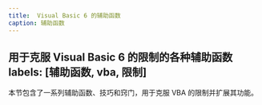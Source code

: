 ```yaml
---
title:  Visual Basic 6 的辅助函数
caption: 辅助函数
---
```

 用于克服 Visual Basic 6 的限制的各种辅助函数
labels: [辅助函数, vba, 限制]
---

本节包含了一系列辅助函数、技巧和窍门，用于克服 VBA 的限制并扩展其功能。